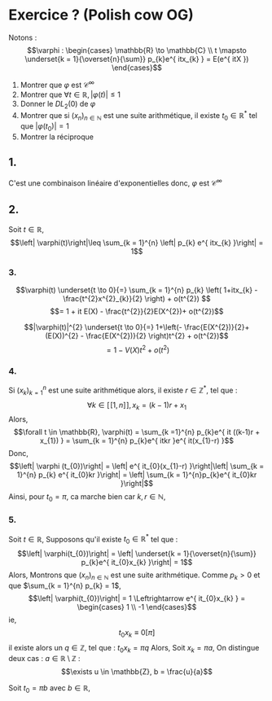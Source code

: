 # Exercice ? (Polish cow OG)
Notons : 
$$\varphi : \begin{cases}
\mathbb{R} \to \mathbb{C} \\
t \mapsto  \underset{k = 1}{\overset{n}{\sum}} p_{k}e^{ itx_{k} } = E(e^{ itX })
\end{cases}$$

1. Montrer que $\varphi$ est $\mathcal{C}^{\infty}$
2. Montrer que $\forall t \in \mathbb{R}, \left| \varphi(t)\right|\leq 1$
3. Donner le $DL_{2}(0)$ de $\varphi$
4. Montrer que si $(x_{n})_{n \in \mathbb{N}}$ est une suite arithmétique, il existe $t_{0} \in \mathbb{R}^{*}$ tel que $\left| \varphi(t_{0})\right|=1$
5. Montrer la réciproque


## 1.
C'est une combinaison linéaire d'exponentielles donc, $\varphi$ est $\mathcal{C}^{\infty}$

## 2.
Soit $t \in \mathbb{R}$, 
$$\left| \varphi(t)\right|\leq \sum_{k = 1}^{n} \left| p_{k} e^{ itx_{k} }\right| = 1$$

### 3.
$$\varphi(t) \underset{t \to 0}{=} \sum_{k = 1}^{n} p_{k} \left( 1+itx_{k} - \frac{t^{2}x^{2}_{k}}{2} \right) + o(t^{2}) $$
$$= 1 + it E(X) - \frac{t^{2}}{2}E(X^{2})+ o(t^{2})$$

$$|\varphi(t)|^{2} \underset{t \to 0}{=} 1+\left(- \frac{E(X^{2})}{2}+(E(X))^{2} - \frac{E(X^{2})}{2} \right)t^{2} + o(t^{2})$$
$$= 1- V(X)t^{2} + o(t^{2})$$



### 4.
Si $(x_{k})_{k = 1}^{n}$ est une suite arithmétique alors, il existe $r \in \mathbb{Z}^{*}$, tel que : 
$$\forall k \in [\![1, n]\!], x_{k} = (k-1)r + x_{1}$$
Alors, 
$$\forall t \in \mathbb{R}, \varphi(t) = \sum_{k =1}^{n} p_{k}e^{ it ((k-1)r + x_{1}) } = \sum_{k = 1}^{n} p_{k}e^{ itkr }e^{ it(x_{1}-r) }$$
Donc, 
$$\left| \varphi (t_{0})\right| = \left| e^{ it_{0}(x_{1}-r) }\right|\left| \sum_{k = 1}^{n} p_{k} e^{ it_{0}kr }\right| = \left| \sum_{k = 1}^{n}p_{k}e^{ it_{0}kr }\right|$$
Ainsi, pour $t_{0} = \pi$, ca marche bien car $k, r \in \mathbb{N}$, 

### 5.
Soit $t \in \mathbb{R}$, 
Supposons qu'il existe $t_{0} \in \mathbb{R}^{*}$ tel que :
$$\left| \varphi(t_{0})\right| = \left| \underset{k = 1}{\overset{n}{\sum}} p_{k}e^{ it_{0}x_{k} }\right| = 1$$
Alors, Montrons que $(x_{n})_{n \in \mathbb{N}}$ est une suite arithmétique. 
Comme $p_{k} >0$ et que $\sum_{k = 1}^{n} p_{k} = 1$, 
$$\left| \varphi(t_{0})\right| = 1 \Leftrightarrow e^{ it_{0}x_{k} } = \begin{cases}
1 \\
-1
\end{cases}$$
ie, 
$$t_{0}x_{k} \equiv 0 [\pi]$$
il existe alors un $q \in \mathbb{Z}$, tel que : $t_{0}x_{k} = \pi q$
Alors,
Soit $x_{k} = \pi a$, 
On distingue deux cas :
$a \in \mathbb{R}\setminus \mathbb{Z}$ : 
$$\exists u \in \mathbb{Z}, b = \frac{u}{a}$$


Soit $t_{0} = \pi b$ avec $b \in \mathbb{R}$, 
